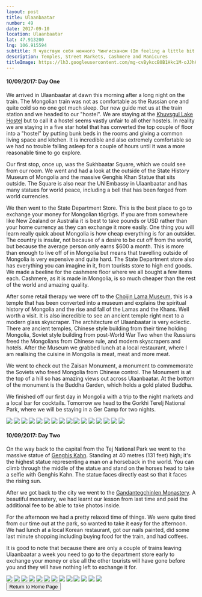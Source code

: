 ```yaml
---
layout: post
title: Ulaanbaatar
number: 49
date: 2017-09-10
location: Ulaanbaatar
lat: 47.913200
lng: 106.915594
subtitle: Я чувствую себя немного Чингисханом (Im feeling a little bit Genghis Khan)
description: Temples, Street Markets, Cashmere and Manicures
titleImage: https://lh3.googleusercontent.com/mg-cvBykccB0B1Hkc1M-oJJhKGwZG67eHjGg8NONUXTu6BfUp2EOdvTra4TPRr9nIiOwmY8F_yBT9U_BVWh6wNgqaEBGgHZyJWhoAGCQ9b8leQkZSxxnbsvD12gcJ0WdEhta-jRceXM=w2400
---
```


<h4>10/09/2017: Day One</h4>

We arrived in Ulaanbaatar at dawn this morning after a long night on the train. The Mongolian train was not as comfortable as the Russian one and quite cold so no one got much sleep. Our new guide met us at the train station and we headed to our "hostel". We are staying at the <a target="_blank" href="https://khuvsgul-lake-hotel.business.site/">Khuvsgul Lake Hostel</a> but to call it a hostel seems vastly unfair to all other hostels. In reality we are staying in a five star hotel that has converted the top couple of floor into a "hostel" by putting bunk beds in the rooms and giving a common living space and kitchen. It is incredible and also extremely comfortable so we had no trouble falling asleep for a couple of hours until it was a more reasonable time to go explore. 

Our first stop, once up, was the Sukhbaatar Square, which we could see from our room. We went and had a look at the outside of the State History Museum of Mongolia and the massive Genghis Khan Statue that sits outside. The Square is also near the UN Embassy in Ulaanbaatar and has many statues for world peace, including a bell that has been forged from world currencies. 

We then went to the State Department Store. This is the best place to go to exchange your money for Mongolian tögrögs. If you are from somewhere like New Zealand or Australia it is best to take pounds or USD rather than your home currency as they can exchange it more easily. One thing you will learn really quick about Mongolia is how cheap everything is for an outsider. The country is insular, not because of a desire to be cut off from the world, but because the average person only earns $600 a month. This is more than enough to live off of in Mongolia but means that travelling outside of Mongolia is very expensive and quite hard. The State Department store also has everything you can imagine in it, from tourists store to high end goods. We made a beeline for the cashmere floor where we all bought a few items each. Cashmere, as it is made in Mongolia, is so much cheaper than the rest of the world and amazing quality. 

After some retail therapy we were off to the <a target="_blank" href="http://www.templemuseum.mn/">Choijin Lama Museum</a>, this is a temple that has been converted into a museum and explains the spiritual history of Mongolia and the rise and fall of the Lamas and the Khans. Well worth a visit. It is also incredible to see an ancient temple right next to a modern glass skyscraper. The architecture of Ulaanbaatar is very eclectic. There are ancient temples, Chinese style building from their time holding Mongolia, Soviet style building from post-World War Two when the Russians freed the Mongolians from Chinese rule, and modern skyscrapers and hotels. After the Museum we grabbed lunch at a local restaurant, where I am realising the cuisine in Mongolia is meat, meat and more meat.

We went to check out the Zaisan Monument, a monument to commemorate the Soviets who freed Mongolia from Chinese control. The Monument is at the top of a hill so has amazing views out across Ulaanbaatar. At the bottom of the monument is the Buddha Garden, which holds a gold plated Buddha. 

We finished off our first day in Mongolia with a trip to the night markets and a local bar for cocktails. Tomorrow we head to the Gorkhi Terelj National Park, where we will be staying in a Ger Camp for two nights. 

<img src="https://lh3.googleusercontent.com/RFV1G4gmCgDM1cp3rZX7MWEm72bH-jJXn3qDwDo234S7pj8Vykeb6FjWtlErOIXJytm87yIlGMDuCAZzNf3bqE6Wbz-k0z4oM6bD0f9QXa33UwBghzMNC7yHlfym8hI0hWithpvwLX0=w2400" class="image1">
<img src="https://lh3.googleusercontent.com/0X9E8cmAsLwGyZ21eVJyrWaRYi2KLh7rFob_L9iym_56uagI_A3p-yxe5SU2udW4Q0DKbg4Nd-dTVtq2lzvEeIU-eZphmGOLjFcCqmpjmvaX1S8XaWNcfBI4PkLlKQxhnxERV5QZFFM=w2400" class="image1">
<img src="https://lh3.googleusercontent.com/1pel8S6Y-iAlM0NcMhhC7EKU0THT8e46OsRTNQJQdHWDtrc0adjg0VdhcVXVifZEYF_njLQ9d5XOIqlZ1-OYz5n-pm9QpxYVibpFtEAsi2L03VjDvAtKWy_guxtCMOXxJEq_Y6EsO-k=w2400" class="image1">
<img src="https://lh3.googleusercontent.com/VqluKUjpBbvf59eXJ1JFQ_G5xkfCFDLVNUXpO3vXl_NZmsMXuE1qLTB48ZYXc96Mcqcm1vd_ool6RWnSyTlQg_25MzYbBQL8mjTRbwdavUaR06aswo_HKqNxAjtbW7_6Wr2lzhwiZDo=w2400" class="image1">
<img src="https://lh3.googleusercontent.com/C-f4_nB7tA4H9zRVCb-DH2Uh9AbLBbxoN3hBT2YNpvX0ghoV7WPYUHWlXQE92ptDyALCVgb4yIkUJ9COt1wg0YwEI0Wpp5QmaXOZmFRnqqGq6xzWFDNxhy1Jm5Tels16cP_mnO59vHo=w2400" class="image1">
<img src="https://lh3.googleusercontent.com/Lv5nTWBBzvLGO33IEbAGkBsZldn8W3--1BCi6jGnTrzjqLfcsvkD0TopwiPH84EIAVTfjHMiq8sYklad8RPInr9-McZIaxMGA8_IdoJAWVJH26nv6womd2JmxvyWK3d0TR_-j-l_w04=w2400" class="image1">
<img src="https://lh3.googleusercontent.com/I2xGr9omG2fnwfKksNp9ruKYsYUPMYD4wuxdJxqLCKOxzwMxMGraw6mEHHIYbh_b7AfwzZ-g0H_ozotylRr757rg-kyBYBoUrLoMrP1uH__OC2ZGw5V5usdSihtKZGH9Q6ISeJhXPZQ=w2400" class="image1">
<img src="https://lh3.googleusercontent.com/RVjt2zmsxSWoaGXI5Bc2YFzE-y0gM06_mPPvR8Use9AK5bMs6cZpVqo5BTu7qglRN_9zJOp6MVdMJYoxVEoyQRtYWUNfDqnQLw0tkUHxwOHcoe4gUAkl6fYAMuPrmngKxOZTPks-nbc=w2400" class="image1">
<img src="https://lh3.googleusercontent.com/MUebry8xHQR9C6WkcYcYYQCAnSP6hWVHKGqxI69PrIPR-GUM0hZX_tN7OLtjYcD1jHrydRTd0JSXE0z0oZK45MJniUm77dGIItJs9fJoFIQ5hAiJc1W0TIKZJv79uq4zW9ZGgRs9_bM=w2400" class="image1">
<img src="https://lh3.googleusercontent.com/QCHx8OeDUuzxrgBSrJ_pauJZwP8bxlGNrFwItT0TMW7RIKgFHJ4d4Cb921XXU7qPuH7q5bofyF6jTQf_Qrb6skImLVLGBgIwio6ZztvD9oEPJWigCSIyUy51GbxI_HziuaXr-4kpLgo=w2400" class="image1">
<img src="https://lh3.googleusercontent.com/RIrcGEJ8hVIotmy2R2hGt-FFY5Nj4hxGelfo0lK8Rmt3f0ZLEh1E8gmkAGW18JijyOKaIt954nNFJ2LaYNRoL6Vjnn4JpN6cWHsIgkd4QcutLgHkVOnoNc34f8vpof0wiHIuiLH0vnM=w2400" class="image1">
<img src="https://lh3.googleusercontent.com/demcvMkRHgaI5tPwjo9JLL86QHJ0tJqrUV0BlVo8LtR_xDRCFHMII_t85Cf8m2FPLrl7MhgM1rFNo3ScU9NFgkwdtPvJjgRa9aek39wxkjUkMTiXT6KAnSBa8MYn_5wzQDP1SJrmn6k=w2400" class="image1">
<img src="https://lh3.googleusercontent.com/mMJU0duecCKcJ2FgHXdYPdi1CqFlv8mxHcahh1CLQKBpxkhHuQoaYN7XdJTcX00Wx9llz5qxkDXE3UydXbvr4xGBvKR7B5JJz18gpCGHCcLUQINtPRpxX1TxG4a7bUpz-oO9dnvZ4FA=w2400" class="image1">
<img src="https://lh3.googleusercontent.com/C2x36Eg-UgDsAANXnmuzjax-QP4acFcbbR3LLJ_xMy1L2n-zqGS0y1uEg_R0CzaxjtPSQuvOwAcKe7AFNhp8ftpJoRmzpIBSeNckEka_ZEpmi7XWBQsXPG1DKqmR9hviHYyGcrJ3lB0=w2400" class="image1">
<img src="https://lh3.googleusercontent.com/2ItSWpBDxvOSCQn-I994Y2MfIvLm4PglgrFgjeoRYWCLkXHC2vBBt5fj80hbPdw02VVhyPElwfXUmhqTzN_iOCv8qeXjpq0IGev8Xi-vsAjOxhPUcqrLqeIJSyz8Z7XY-WSrnpObYvc=w2400" class="image1">
<img src="https://lh3.googleusercontent.com/4uy-IL-YVSqw6wGYjZwZpGTi_7i46x2yX5cRYNOJXr-cl0jBB_oz7eJt5cGWI4A0cTQylSGV9CbgScW59KHO6Pesu7wivETvt9vBvhWThyrC_mPIPejOe75PdHIGsFpPjRR4w93MkwU=w2400" class="image4">


<h4>10/09/2017: Day Two</h4>

On the way back to the capital from the Tej National Park we went to the massive statue of <a target="_blank" href="http://www.mongolia-trips.com/travel-guide/destination/gengis-khan-complex/">Genghis Kahn</a>. Standing at 40 metres (131 feet) high; it's the highest statue representing a man on a horseback in the world. You can climb through the middle of the statue and stand on the horses head to take a selfie with Genghis Kahn. The statue faces directly east so that it faces the rising sun. 

After we got back to the city we went to the <a target="_blank" href="http://www.gandan.mn/">Gandantegchinlen Monastery</a>. A beautiful monastery, we had learnt our lesson from last time and paid the additional fee to be able to take photos inside. 

For the afternoon we had a pretty relaxed time of things. We were quite tired from our time out at the park, so wanted to take it easy for the afternoon. We had lunch at a local Korean restaurant, got our nails painted, did some last minute shopping including buying food for the train, and had coffees.

It is good to note that because there are only a couple of trains leaving Ulaanbaatar a week you need to go to the department store early to exchange your money or else all the other tourists will have gone before you and they will have nothing left to exchange it for. 

<img src="https://lh3.googleusercontent.com/_WYFKYT4kq91X7_hgkpN65Ufav9ZI-cdPydpcEPIiL1s3YK8lITC-mtAed9ZX8u1_n9OJBeDvaDK7knIUnsRCGhyZcjoI90gDNjPwnhf194bVERPiDzP9YNgNMuVorguZSnWjfFAWZM=w2400" class="image4">
<img src="https://lh3.googleusercontent.com/Tp1MCnbGaa-dh8imPm41XYzzQWrriB-BMmiqLKjye7GH0dSrYUrL_iQsQO10B7zzlgRvK92ESSkldP-mQPx8Rbu8vtDeIHY2j8kTxknF7PY7agHX09-tAmYzriTIEn1ksCmNe4IccqQ=w2400" class="image1">
<img src="https://lh3.googleusercontent.com/sFexlQDbo0JX-1AJaByZKZjFk4PZcIJPGNz6wN8KhZlRP7_L3F0obkh25ze8xkNriWVPYrHMO28Uj-qGw_y0MIsj6pd-gYDSeW7KbiXEVK3t0CvA1kXLz7_5aoDmCjGIDYrKvu8livQ=w2400" class="image1">
<img src="https://lh3.googleusercontent.com/SzYEJZKWVBlbP0MmdWr0qVgM9-mtQB8_nMLaCz-ekIkHUhtT1Pm6Xlkyoboj71624uB112JApkXJSHbGfZG0bCLppWDuCWoIfiwNgoIG5Ade9mhVnA94mVEIpx6OlXXajguBZ98avY8=w2400" class="image1">
<img src="https://lh3.googleusercontent.com/9qPxb74MwrdIEKahyfxmXeurchZGnEjVfSStRDcyZLuDQbFoV30tuXYB7pQKI308SIiw6aPF-ZHmryJITQDjT9RB50P0egEMWeOJd7OQzZG2WPekcu1UT54_nQa-0UBQqo1AF0bcYHE=w2400" class="image1">
<img src="https://lh3.googleusercontent.com/Ncsegs8zRcu_26aJHtGbl90kjAmHjPw9xl_3fkQla22wdxMg1fRCEzaWsWCPoOIsRXSwum3u_4WfYPi4MKp_BEYM8YmnGrVj1VEbHGl1rzin13yAdYBvtRf-29OQEEHmHbCkiM7bt5w=w2400" class="image1">
<img src="https://lh3.googleusercontent.com/Q5vu-Au18Fj3A2wgKXbrBMh3GKa9sT1fKVNhf7iPqFjE_fRUoTq4MUHw3Ay-hyaeVm1AFdK0WXkg-PnLz_KBUAFUPlOKlJ0yt0TREyEUFkWjH6KYGGfNAwmKBB3CLjqVOxQQzkoiFKs=w2400" class="image1">
<img src="https://lh3.googleusercontent.com/WOiVdV2hplIBhkkJj0pGQiH-mib9wFQbv1jLWeNfX7lS1tqxqCPPTqjBuO_2xEu4kPjHaXWBJKz_VtvFSuAseK5bmu20_6r49-CyiG3dWc3dPIF579gekwPXL7aZUjUf2tUM72OGCUA=w2400" class="image1">
<img src="https://lh3.googleusercontent.com/HZ3TycayFfsc7mzq4MXZ-MIzR9WQqrhNGanppznzw0KOGvY8QztzSvUWUmlR4m7LjDvevtF0rcCnFC12fU0onrCZI_iidwaJeWlurjAlLLHLlcPS4Sbq_XWrhtKJZS4MtMKjSIoFSko=w2400" class="image1">
<img src="https://lh3.googleusercontent.com/14eRhNBmMmCi1afNVEjWj1UMHj_NVQpIZQBulwtnGnMsqljKtyhhn5wMLShcy49-CMTXtJX7MgADaVdP5kTAhPtBxXd3BmasLro6dcLiQwfq5_c0Rdiq0Xen37reOt9cj8tapzezkjE=w2400" class="image1">
<img src="https://lh3.googleusercontent.com/-sHsB0ca-0g9DxTgiL6EwXhdyVQMKYBuV1FMLiTt3b0_J_L8EHbl-5vZ4ZJEKHV7fRFDa7htmullqDzHbtfrY05SnbTTBTn-jPa0Vv0MgO-m0w5J68FBJjTpvMIRLxshs1nTaUa5e6A=w2400" class="image1">
<img src="https://lh3.googleusercontent.com/qZ7RM8FC-1jQuQ4z9WiIYXormJU1HBp9gT8hTPklMYTqSL6IGq1rGEjIsh_CZ8o2qNsoenbrrnDhLNFvRsl3zOn8_qoO2uPkJB0Nvx26-XOQ9lvUWx-zGp4yCnE190xAAZQR4C8qvgg=w2400" class="image1">
<img src="https://lh3.googleusercontent.com/cu7ZutT40YXwMW7x3y3xKVPqGPD_oCX_4i1Vv6u1Rm2ti5dykQhtzKx5yAf-G1Hqgk--MFr7ZjLGaUs8I3Zwo8kwljX_Q-FV-Sb5iD9DYNQ9D8_k18MHXg44mcNQeaoeBkl_6rHYB24=w2400" class="image1">

<div class="wrapper">
  <input type="button" class="button" value="Return to Home Page" onclick="self.close()">
</div>
